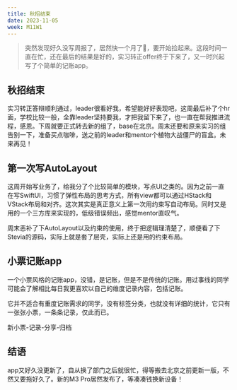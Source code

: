 ```yaml
---
title: 秋招结束
date: 2023-11-05
week: M11W1
---
```


> 突然发现好久没写周报了，居然快一个月了🤯，要开始捡起来。这段时间一直在忙，还在最后的结果是好的，实习转正offer终于下来了，又一时兴起写了个简单的记账app。
> 

## 秋招结束

实习转正答辩顺利通过，leader很看好我，希望能好好表现吧，这周最后补了个hr面，学校比较一般，全靠leader坚持要我，才把我留下来了，也一直在帮我推进流程，感恩。下周就要正式转去新的组了，base在北京。周末还要和原来实习的组告别一下，准备买点咖啡，送之前的leader和mentor个植物大战僵尸的盲盒。未来再见！

## 第一次写AutoLayout

这周开始写业务了，给我分了个比较简单的模块，写点UI之类的。因为之前一直在写SwiftUI，习惯了弹性布局的思考方式，所有view都可以通过HStack和VStack布局和对齐。这次其实是真正意义上第一次用约束写自动布局。同时又是用的一个三方库来实现的，低级错误频出，感觉mentor直叹气。

周末恶补了下AutoLayout以及约束的使用，终于把逻辑理清楚了，顺便看了下Stevia的源码，实际上就是套了层壳，实际上还是用的约束布局。

## 小票记账app

一个小票风格的记账app，没错，是记账，但是不是传统的记账。用过事线的同学可能会了解相比每日我更喜欢以自己的维度记录内容，包括记账。

它并不适合有重度记账需求的同学，没有标签分类，也就没有详细的统计，它只有一张张小票，一条条记录，仅此而已。

新小票-记录-分享-归档

## 结语

app又好久没更新了，自从换了部门之后就很忙，得等搬去北京之前更新一版，不然又要拖好久了。新的M3 Pro居然发布了，等凑凑钱换新设备！